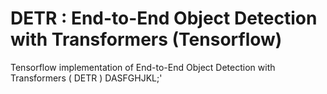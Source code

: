 # DETR : End-to-End Object Detection with Transformers (Tensorflow)
Tensorflow implementation of End-to-End Object Detection with Transformers ( DETR )
DASFGHJKL;'
